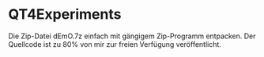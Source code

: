 # QT4Experiments

Die Zip-Datei dEmO.7z einfach mit gängigem Zip-Programm entpacken. Der Quellcode ist zu 80% von mir zur freien Verfügung
veröffentlicht.
